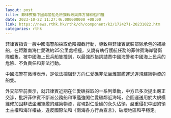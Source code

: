 ```yaml
---
layout: post
title: 菲律賓稱中國海警船危險攔截致與菲方補給船相撞
date: 2023-10-22 11:27:46.000000000 +08:00
link: https://news.rthk.hk/rthk/ch/component/k2/1724271-20231022.htm
categories: rthk
---
```


菲律賓指責一艘中國海警船採取危險攔截行動，導致與菲律賓武裝部隊承包的補給船，在距離南海仁愛礁約25公里處相撞，又說有執行護航任務的菲律賓海岸警衛隊船隻，被中國海上民兵船隻撞到，以最強烈措詞譴責中國海警和中國海上民兵的危險、不負責任和非法行動。

中國海警在微博表示，是依法攔阻菲方向仁愛礁非法坐灘軍艦運送違規建築物資的船隻。

外交部早前表示，就菲律賓近期在仁愛礁採取的一系列舉動，中方已多次提出嚴正交涉，批評菲律賓不斷派公務船和軍艦強闖仁愛礁鄰近海域，企圖運送用於大規模維修加固非法坐灘軍艦的建築物資，實現對仁愛礁的永久佔領，嚴重侵犯中國的領土主權和海洋權益，違反國際法和《南海各方行為宣言》，破壞地區和平穩定。
